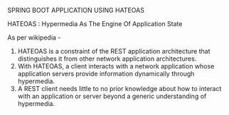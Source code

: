 SPRING BOOT APPLICATION USING HATEOAS

HATEOAS : Hypermedia As The Engine Of Application State

As per wikipedia - 
1. HATEOAS is a constraint of the REST application architecture that distinguishes it from other network application architectures.
2. With HATEOAS, a client interacts with a network application whose application servers provide information dynamically through hypermedia.
3. A REST client needs little to no prior knowledge about how to interact with an application or server beyond a generic understanding of hypermedia.

